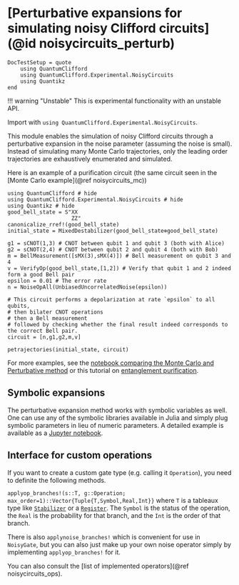# [Perturbative expansions for simulating noisy Clifford circuits](@id noisycircuits_perturb)

```@meta
DocTestSetup = quote
    using QuantumClifford
    using QuantumClifford.Experimental.NoisyCircuits
    using Quantikz
end
```

!!! warning "Unstable"
    This is experimental functionality with an unstable API.
    
Import with `using QuantumClifford.Experimental.NoisyCircuits`.

This module enables the simulation of noisy Clifford circuits through a perturbative expansion in the noise parameter (assuming the noise is small).
Instead of simulating many Monte Carlo trajectories, only the leading order trajectories are exhaustively enumerated and simulated.

Here is an example of a purification circuit (the same circuit seen in the [Monte Carlo example](@ref noisycircuits_mc))

```@example
using QuantumClifford # hide
using QuantumClifford.Experimental.NoisyCircuits # hide
using Quantikz # hide
good_bell_state = S"XX
                    ZZ"
canonicalize_rref!(good_bell_state)
initial_state = MixedDestabilizer(good_bell_state⊗good_bell_state)

g1 = sCNOT(1,3) # CNOT between qubit 1 and qubit 3 (both with Alice)
g2 = sCNOT(2,4) # CNOT between qubit 2 and qubit 4 (both with Bob)
m = BellMeasurement([sMX(3),sMX(4)]) # Bell measurement on qubit 3 and 4
v = VerifyOp(good_bell_state,[1,2]) # Verify that qubit 1 and 2 indeed form a good Bell pair
epsilon = 0.01 # The error rate
n = NoiseOpAll(UnbiasedUncorrelatedNoise(epsilon))

# This circuit performs a depolarization at rate `epsilon` to all qubits,
# then bilater CNOT operations
# then a Bell measurement
# followed by checking whether the final result indeed corresponds to the correct Bell pair.
circuit = [n,g1,g2,m,v]

petrajectories(initial_state, circuit)
```

For more examples, see the [notebook comparing the Monte Carlo and Perturbative method](https://nbviewer.jupyter.org/github/QuantumSavory/QuantumClifford.jl/blob/master/docs/src/notebooks/Perturbative_Expansions_vs_Monte_Carlo_Simulations.ipynb) or this tutorial on [entanglement purification](https://github.com/QuantumSavory/QuantumClifford.jl/blob/master/docs/src/notebooks/Noisy_Circuits_Tutorial_with_Purification_Circuits.ipynb).

## Symbolic expansions

The perturbative expansion method works with symbolic variables as well. One can use any of the symbolic libraries available in Julia and simply plug symbolic parameters in lieu of numeric parameters. A detailed example is available as a [Jupyter notebook](https://nbviewer.jupyter.org/github/QuantumSavory/QuantumClifford.jl/blob/master/docs/src/notebooks/Symbolic_Perturbative_Expansions.ipynb).

## Interface for custom operations

If you want to create a custom gate type (e.g. calling it `Operation`), you need to definite the following methods.

`applyop_branches!(s::T, g::Operation; max_order=1)::Vector{Tuple{T,Symbol,Real,Int}}` where `T` is a tableaux type like [`Stabilizer`](@ref) or a [`Register`](@ref).
The `Symbol` is the status of the operation, the `Real` is the probability for that branch, and the `Int` is the order of that branch.

There is also `applynoise_branches!` which is convenient for use in `NoisyGate`, but you can also just make up your own noise operator simply by implementing `applyop_branches!` for it.

You can also consult the [list of implemented operators](@ref noisycircuits_ops).